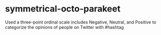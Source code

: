 # symmetrical-octo-parakeet
Used a three-point ordinal scale includes Negative, Neutral, and Positive to categorize the opinions of people on Twitter with #hashtag 

